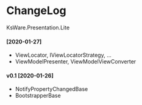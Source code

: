 ﻿# ChangeLog
KsWare.Presentation.Lite

#### [2020-01-27]
- ViewLocator, IViewLocatorStrategy, ...
- ViewModelPresenter, ViewModelViewConverter

#### v0.1 [2020-01-26]
- NotifyPropertyChangedBase
- BootstrapperBase
